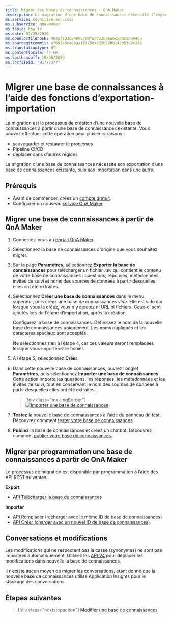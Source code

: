 ```yaml
---
title: Migrer des bases de connaissances - QnA Maker
description: La migration d’une base de connaissances nécessite l’exportation d’une base de connaissances, puis l’importation dans une autre.
ms.service: cognitive-services
ms.subservice: qna-maker
ms.topic: how-to
ms.date: 03/25/2020
ms.openlocfilehash: 9ba5f1d3d240867a8f6da52b9666c500c5b6446e
ms.sourcegitcommit: ef69245ca06aa16775d4232b790b142b53a0c248
ms.translationtype: HT
ms.contentlocale: fr-FR
ms.lasthandoff: 10/06/2020
ms.locfileid: "91777377"
---
```

# <a name="migrate-a-knowledge-base-using-export-import"></a>Migrer une base de connaissances à l’aide des fonctions d’exportation-importation

La migration est le processus de création d’une nouvelle base de connaissances à partir d’une base de connaissances existante. Vous pouvez effectuer cette opération pour plusieurs raisons :

* sauvegarder et restaurer le processus
* Pipeline CI/CD
* déplacer dans d’autres régions

La migration d’une base de connaissances nécessite son exportation d’une base de connaissances existante, puis son importation dans une autre.

## <a name="prerequisites"></a>Prérequis

* Avant de commencer, créez un [compte gratuit](https://azure.microsoft.com/free/cognitive-services/).
* Configurer un nouveau [service QnA Maker](../How-To/set-up-qnamaker-service-azure.md)

## <a name="migrate-a-knowledge-base-from-qna-maker"></a>Migrer une base de connaissances à partir de QnA Maker
1. Connectez-vous au [portail QnA Maker](https://qnamaker.ai).
1. Sélectionnez la base de connaissances d'origine que vous souhaitez migrer.

1. Sur la page **Paramètres**, sélectionnez **Exporter la base de connaissances** pour télécharger un fichier .tsv qui contient le contenu de votre base de connaissances : questions, réponses, métadonnées, invites de suivi et noms des sources de données à partir desquelles elles ont été extraites.

1. Sélectionnez **Créer une base de connaissances** dans le menu supérieur, puis créez une base de connaissances _vide_. Elle est vide car lorsque vous la créez, vous n'y ajoutez ni URL ni fichiers. Ceux-ci sont ajoutés lors de l’étape d’importation, après la création.

    Configurez la base de connaissances. Définissez le nom de la nouvelle base de connaissances uniquement. Les noms dupliqués et les caractères spéciaux sont acceptés.

    Ne sélectionnez rien à l’étape 4, car ces valeurs seront remplacées lorsque vous importerez le fichier.

1. À l’étape 5, sélectionnez **Créer**.

1. Dans cette nouvelle base de connaissances, ouvrez l’onglet **Paramètres**, puis sélectionnez **Importer une base de connaissances**. Cette action importe les questions, les réponses, les métadonnées et les invites de suivi, tout en conservant le nom des sources de données à partir desquelles elles ont été extraites.

   > [!div class="mx-imgBorder"]
   > [![Importer une base de connaissances](../media/qnamaker-how-to-migrate-kb/Import.png)](../media/qnamaker-how-to-migrate-kb/Import.png#lightbox)

1. **Testez** la nouvelle base de connaissances à l’aide du panneau de test. Découvrez comment [tester votre base de connaissances](../How-To/test-knowledge-base.md).

1. **Publiez** la base de connaissances et créez un chatbot. Découvrez comment [publier votre base de connaissances](../Quickstarts/create-publish-knowledge-base.md#publish-the-knowledge-base).

## <a name="programmatically-migrate-a-knowledge-base-from-qna-maker"></a>Migrer par programmation une base de connaissances à partir de QnA Maker

Le processus de migration est disponible par programmation à l’aide des API REST suivantes :

**Export**

* [API Télécharger la base de connaissances](https://docs.microsoft.com/rest/api/cognitiveservices/qnamaker/knowledgebase/download)

**Importer**

* [API Remplacer (recharger avec le même ID de base de connaissances)](https://docs.microsoft.com/rest/api/cognitiveservices/qnamaker/knowledgebase/replace)
* [API Créer (charger avec un nouvel ID de base de connaissances)](https://docs.microsoft.com/rest/api/cognitiveservices/qnamaker/knowledgebase/create)


## <a name="chat-logs-and-alterations"></a>Conversations et modifications
Les modifications qui ne respectent pas la casse (synonymes) ne sont pas importées automatiquement. Utilisez les [API V4](https://go.microsoft.com/fwlink/?linkid=2092179) pour déplacer les modifications dans nouvelle la base de connaissances.

Il n’existe aucun moyen de migrer les conversations, étant donné que la nouvelle base de connaissances utilise Application Insights pour le stockage des conversations.

## <a name="next-steps"></a>Étapes suivantes

> [!div class="nextstepaction"]
> [Modifier une base de connaissances](../How-To/edit-knowledge-base.md)
